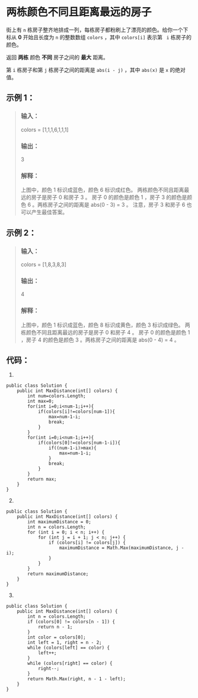 # 两栋颜色不同且距离最远的房子

街上有 `n` 栋房子整齐地排成一列，每栋房子都粉刷上了漂亮的颜色。给你一个下标从 **0** 开始且长度为 `n` 的整数数组 `colors` ，其中 `colors[i]` 表示第 ` i` 栋房子的颜色。

返回 **两栋** 颜色 **不同** 房子之间的 **最大** 距离。

第 `i` 栋房子和第 `j` 栋房子之间的距离是 `abs(i - j)` ，其中 `abs(x)` 是 `x` 的绝对值。

## 示例 1：
>### 输入：
>colors = [1,1,1,6,1,1,1]
>### 输出：
>3
>### 解释：
>上图中，颜色 1 标识成蓝色，颜色 6 标识成红色。
>两栋颜色不同且距离最远的房子是房子 0 和房子 3 。
>房子 0 的颜色是颜色 1 ，房子 3 的颜色是颜色 6 。两栋房子之间的距离是 abs(0 - 3) = 3 。
>注意，房子 3 和房子 6 也可以产生最佳答案。

## 示例 2：
>### 输入：
>colors = [1,8,3,8,3]
>### 输出：
>4
>### 解释：
>上图中，颜色 1 标识成蓝色，颜色 8 标识成黄色，颜色 3 标识成绿色。
>两栋颜色不同且距离最远的房子是房子 0 和房子 4 。
>房子 0 的颜色是颜色 1 ，房子 4 的颜色是颜色 3 。两栋房子之间的距离是 abs(0 - 4) = 4 。

## 代码：
1.

    public class Solution {
        public int MaxDistance(int[] colors) {
            int num=colors.Length;
            int max=0;
            for(int i=0;i<num-1;i++){
                if(colors[i]!=colors[num-1]){
                    max=num-1-i;
                    break;
                }
            }
            for(int i=0;i<num-1;i++){
                if(colors[0]!=colors[num-1-i]){
                    if((num-1-i)>max){
                        max=num-1-i;
                    }
                    break;
                }
            }
            return max;
        }
    }
2.

    public class Solution {
        public int MaxDistance(int[] colors) {
            int maximumDistance = 0;
            int n = colors.Length;
            for (int i = 0; i < n; i++) {
                for (int j = i + 1; j < n; j++) {
                    if (colors[i] != colors[j]) {
                        maximumDistance = Math.Max(maximumDistance, j - i);
                    }
                }
            }
            return maximumDistance;
        }
    }
3.

    public class Solution {
        public int MaxDistance(int[] colors) {
            int n = colors.Length;
            if (colors[0] != colors[n - 1]) {
                return n - 1;
            }
            int color = colors[0];
            int left = 1, right = n - 2;
            while (colors[left] == color) {
                left++;
            }
            while (colors[right] == color) {
                right--;
            }
            return Math.Max(right, n - 1 - left);
        }
    }

